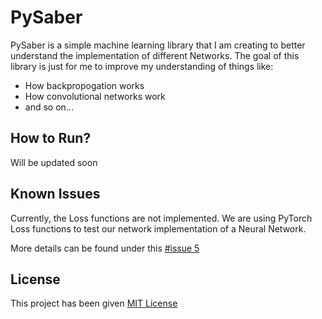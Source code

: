 # PySaber

PySaber is a simple machine learning library that I am creating to better understand the implementation of different Networks. The goal of this library is just for me to improve my understanding of things like:

- How backpropogation works
- How convolutional networks work
- and so on...

## How to Run?

Will be updated soon

## Known Issues

Currently, the Loss functions are not implemented. We are using PyTorch Loss functions to test our network implementation of a Neural Network.

More details can be found under this [#issue 5](https://github.com/ayushm-agrawal/PySaber/issues/5)

## License

This project has been given [MIT License](https://github.com/git/git-scm.com/blob/master/MIT-LICENSE.txt)
